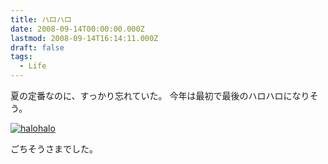 ```yaml
---
title: ハロハロ
date: 2008-09-14T00:00:00.000Z
lastmod: 2008-09-14T16:14:11.000Z
draft: false
tags:
  - Life
---
```


夏の定番なのに、すっかり忘れていた。 今年は最初で最後のハロハロになりそう。

[![halohalo](https://farm4.staticflickr.com/3002/2854727223_0f1e334b14.jpg "halohalo")](http://www.flickr.com/photos/machu/2854727223/)

ごちそうさまでした。
